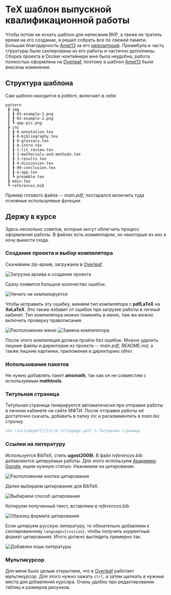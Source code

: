 # TeX шаблон выпускной квалификационной работы

Чтобы потом не искать шаблон для написания ВКР, а также не тратить время на его создание, я решил собрать все по свежей памяти. Большая благодарность [Amet13](https://github.com/Amet13) за его [репозиторий](https://github.com/Amet13/master-thesis/). Преамбула и часть структуры  были скопированы из его работы и частично дополнены. Сборка проекта в Docker-контейнере мне была неудобна, работа полностью оформлена на [Overleaf](http://overleaf.com/), поэтому в шаблон [Amet13](https://github.com/Amet13) были внесены изменения.

## Структура шаблона

Сам шаблон находится в _pattern_, включает в себя:

```tree
pattern
 ┣ img
 ┃ ┣ 01-example-1.png
 ┃ ┣ 01-example-2.png
 ┃ ┗ app-pic.png
 ┣ inc
 ┃ ┣ 0-annotation.tex
 ┃ ┣ 0-bibliography.tex
 ┃ ┣ 0-glossary.tex
 ┃ ┣ 0-intro.tex
 ┃ ┣ 1-lit_review.tex
 ┃ ┣ 2-matherials-and-methods.tex
 ┃ ┣ 3-results.tex
 ┃ ┣ 4-discussion.tex
 ┃ ┣ 99-conclusion.tex
 ┃ ┣ a-app.tex
 ┃ ┗ preamble.tex
 ┣ main.tex
 ┗ references.bib
```

Пример готового файла -- _main.pdf_, постарался включить туда основные используемые функции.

## Держу в курсе

Здесь несколько советов, которые могут облегчить процесс оформления работы. В файлах есть комментарии, но некоторые из них я хочу вынести сюда.

### Создание проекта и выбор компилятора

Скачиваем zip-архив, загружаем в [Overleaf](http://overleaf.com/).

![Загрузка архива и создание проекта](https://github.com/unholyparrot/furry-memory/blob/master/other/upload.png)

Сразу появится большое количество ошибок. 

![Ничего не компилируется](https://github.com/unholyparrot/furry-memory/blob/master/other/errors.png)

Чтобы исправить эту ошибку, меняем тип компилятора с __pdfLaTeX__ на __XeLaTeX__. Это также избавит от ошибок при загрузке работы в личный кабинет. Тип компилятора можно поменять в меню, там же можно включить проверку правописания. 

![Расположение меню](https://github.com/unholyparrot/furry-memory/blob/master/other/comp-type-1.png)
![Замена компилятора](https://github.com/unholyparrot/furry-memory/blob/master/other/comp-type-2.png)

После этого компиляция должна пройти без ошибок. Можно удалить лишние файлы и директории из проекта -- _main.pdf_, _README.md_, а также лишние картинки, приложения и директорию _other_. 

### Использование пакетов

Не нужно добавлять пакет __amsmath__, так как он не совместим с используемым __mathtools__.

### Титульная страница

Титульная страница генерируется автоматически при отправке работы в личном кабинете на сайте МФТИ. После отправки работы её достаточно скачать, добавить в папку _inc_ и раскомментить в _main.tex_ строчку

```tex
%%% \includepdf[]{inc/0-titlepage.pdf} % Титульная страница
```

### Ссылки на литературу

Используется BibTeX, стиль __ugost2008l__. В файл _references.bib_ добавляются цитируемые работы. Для этого используем [Академию Google](https://scholar.google.com/), ищем нужную статью. Нажимаем на цитирование.

![Расположение кнопки цитирования](https://github.com/unholyparrot/furry-memory/blob/master/other/lit-example-1.png)

Далее выбираем цитирование для BibTeX.

![Выбираем способ цитирования](https://github.com/unholyparrot/furry-memory/blob/master/other/lit-example-2.png)

Копируем полученный текст, вставляем в _references.bib_. 

![Образец формата цитирования](https://github.com/unholyparrot/furry-memory/blob/master/other/lit-example-3.png)

Если цитируем русскую литературу, то обязательно добавляем к скопированному `language={russian}`, чтобы получить корректный формат цитирования. Итого должно выглядеть примерно так. 

![Добавлен язык литературы](https://github.com/unholyparrot/furry-memory/blob/master/other/lit-example-4.png)

### Мультикурсор

Для меня было целым открытием, что в [Overleaf](http://overleaf.com/) работает мультикурсор. Для этого нужно зажать `ctrl`, а затем щелкать в нужные места для добавления курсора. Очень удобно при редактировании таблиц и размеров рисунков.
